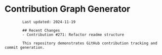 # Contribution Graph Generator
            
            Last updated: 2024-11-19
            
            ## Recent Changes
            - Contribution #271: Refactor readme structure
            
            This repository demonstrates GitHub contribution tracking and commit generation.
        